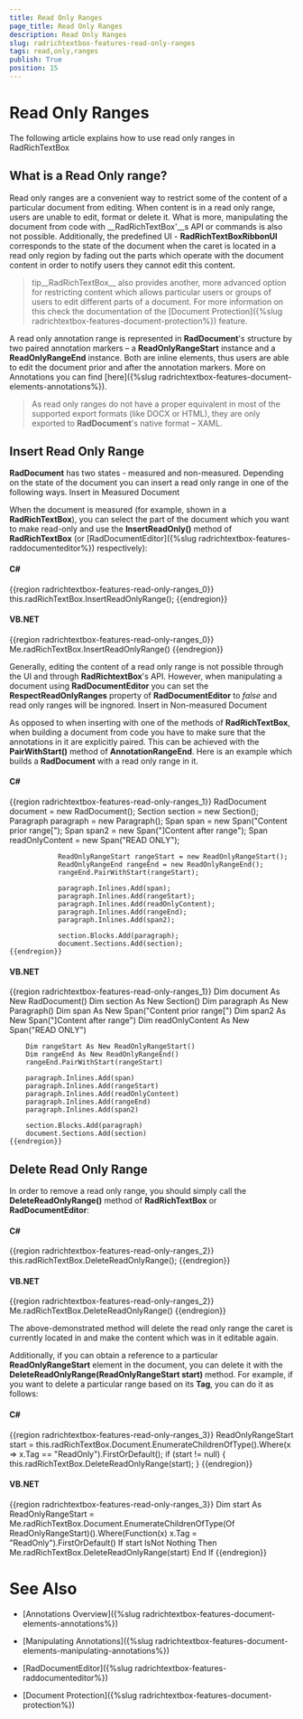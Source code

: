 ```yaml
---
title: Read Only Ranges
page_title: Read Only Ranges
description: Read Only Ranges
slug: radrichtextbox-features-read-only-ranges
tags: read,only,ranges
publish: True
position: 15
---
```


# Read Only Ranges



The following article explains how to use read only ranges in RadRichTextBox
      

## What is a Read Only range?

Read only ranges are a convenient way to restrict some of the content of a particular document from editing. When content is in a read only range,
          users are unable to edit, format or delete it. What is more, manipulating the document from code with __RadRichTextBox'__s
          API or commands is also not possible. Additionally, the predefined UI - __RadRichTextBoxRibbonUI__ corresponds to the state of
          the document when the caret is located in a read only region by fading out the parts which operate with the document content in order to notify
          users they cannot edit this content.
        

>tip__RadRichTextBox__ also provides another, more advanced option for restricting content which allows particular users or groups of
            users to edit different parts of a document. For more information on this check the documentation of the
            [Document Protection]({%slug radrichtextbox-features-document-protection%}) feature.
          

A read only annotation range is represented in __RadDocument__'s structure by two paired annotation markers – a
          __ReadOnlyRangeStart__ instance and a __ReadOnlyRangeEnd__ instance. Both are inline elements, thus users
          are able to edit the document prior and after the annotation markers. More on Annotations you can find
          [here]({%slug radrichtextbox-features-document-elements-annotations%}).
        

>As read only ranges do not have a proper equivalent in most of the supported export formats (like DOCX or HTML), they are only exported to
            __RadDocument__'s native format – XAML.
          

## Insert Read Only Range

__RadDocument__ has two states - measured and non-measured. Depending on the state of the document you can insert a read only range
          in one of the following ways.
        Insert in Measured Document

When the document is measured (for example, shown in a __RadRichTextBox__), you can select the part of the document which
              you want to make read-only and use the __InsertReadOnly()__ method of __RadRichTextBox__ (or
              [RadDocumentEditor]({%slug radrichtextbox-features-raddocumenteditor%}) respectively):
            

#### __C#__

{{region radrichtextbox-features-read-only-ranges_0}}
	            this.radRichTextBox.InsertReadOnlyRange();
	{{endregion}}



#### __VB.NET__

{{region radrichtextbox-features-read-only-ranges_0}}
	        Me.radRichTextBox.InsertReadOnlyRange()
	{{endregion}}



Generally, editing the content of a read only range is not possible through the UI and through __RadRichtextBox__'s API.
              However, when manipulating a document using __RadDocumentEditor__ you can set the __RespectReadOnlyRanges__
              property of __RadDocumentEditor__ to *false* and read only ranges will be ingnored.
            Insert in Non-measured Document

As opposed to when inserting with one of the methods of __RadRichTextBox__, when building a document from code you have to
              make sure that the annotations in it are explicitly paired. This can be achieved with the __PairWithStart()__ method of
              __AnnotationRangeEnd__. Here is an example which builds a __RadDocument__ with a read only range in it.
            

#### __C#__

{{region radrichtextbox-features-read-only-ranges_1}}
	            RadDocument document = new RadDocument();
	            Section section = new Section();
	            Paragraph paragraph = new Paragraph();
	            Span span = new Span("Content prior range[");
	            Span span2 = new Span("]Content after range");
	            Span readOnlyContent = new Span("READ ONLY");
	
	            ReadOnlyRangeStart rangeStart = new ReadOnlyRangeStart();
	            ReadOnlyRangeEnd rangeEnd = new ReadOnlyRangeEnd();
	            rangeEnd.PairWithStart(rangeStart);
	
	            paragraph.Inlines.Add(span);
	            paragraph.Inlines.Add(rangeStart);
	            paragraph.Inlines.Add(readOnlyContent);
	            paragraph.Inlines.Add(rangeEnd);
	            paragraph.Inlines.Add(span2);
	
	            section.Blocks.Add(paragraph);
	            document.Sections.Add(section);
	{{endregion}}



#### __VB.NET__

{{region radrichtextbox-features-read-only-ranges_1}}
	    Dim document As New RadDocument()
	    Dim section As New Section()
	    Dim paragraph As New Paragraph()
	    Dim span As New Span("Content prior range[")
	    Dim span2 As New Span("]Content after range")
	    Dim readOnlyContent As New Span("READ ONLY")
	
	    Dim rangeStart As New ReadOnlyRangeStart()
	    Dim rangeEnd As New ReadOnlyRangeEnd()
	    rangeEnd.PairWithStart(rangeStart)
	
	    paragraph.Inlines.Add(span)
	    paragraph.Inlines.Add(rangeStart)
	    paragraph.Inlines.Add(readOnlyContent)
	    paragraph.Inlines.Add(rangeEnd)
	    paragraph.Inlines.Add(span2)
	
	    section.Blocks.Add(paragraph)
	    document.Sections.Add(section)
	{{endregion}}



## Delete Read Only Range

In order to remove a read only range, you should simply call the __DeleteReadOnlyRange()__ method of
          __RadRichTextBox__ or __RadDocumentEditor__:
        

#### __C#__

{{region radrichtextbox-features-read-only-ranges_2}}
	            this.radRichTextBox.DeleteReadOnlyRange();
	{{endregion}}



#### __VB.NET__

{{region radrichtextbox-features-read-only-ranges_2}}
	    Me.radRichTextBox.DeleteReadOnlyRange()
	{{endregion}}



The above-demonstrated method will delete the read only range the caret is currently located in and make the content which was in it editable again.
        

Additionally, if you can obtain a reference to a particular __ReadOnlyRangeStart__ element in the document, you can delete it with
          the __DeleteReadOnlyRange(ReadOnlyRangeStart start)__ method. For example, if you want to delete a particular range based on its
          __Tag__, you can do it as follows:
        

#### __C#__

{{region radrichtextbox-features-read-only-ranges_3}}
	            ReadOnlyRangeStart start = this.radRichTextBox.Document.EnumerateChildrenOfType<ReadOnlyRangeStart>().Where(x => x.Tag == "ReadOnly").FirstOrDefault();
	            if (start != null)
	            {
	                this.radRichTextBox.DeleteReadOnlyRange(start);
	            }
	{{endregion}}



#### __VB.NET__

{{region radrichtextbox-features-read-only-ranges_3}}
	    Dim start As ReadOnlyRangeStart = Me.radRichTextBox.Document.EnumerateChildrenOfType(Of ReadOnlyRangeStart)().Where(Function(x) x.Tag = "ReadOnly").FirstOrDefault()
	    If start IsNot Nothing Then
		    Me.radRichTextBox.DeleteReadOnlyRange(start)
	    End If
	{{endregion}}



# See Also

 * [Annotations Overview]({%slug radrichtextbox-features-document-elements-annotations%})

 * [Manipulating Annotations]({%slug radrichtextbox-features-document-elements-manipulating-annotations%})

 * [RadDocumentEditor]({%slug radrichtextbox-features-raddocumenteditor%})

 * [Document Protection]({%slug radrichtextbox-features-document-protection%})
